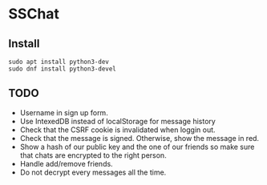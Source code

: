 # SSChat


## Install

```
sudo apt install python3-dev
sudo dnf install python3-devel
```


## TODO

<!-- - Encrypted localStorage to protect metadata from unconnected users: [SecurityJS](https://github.com/Parking-Master/SecurityJS.128#windowsecurestorage-api) -->
- Username in sign up form.
- Use IntexedDB instead of localStorage for message history
- Check that the CSRF cookie is invalidated when loggin out.
- Check that the message is signed. Otherwise, show the message in red.
- Show a hash of our public key and the one of our friends so make sure that chats are encrypted to the right person.
- Handle add/remove friends.
- Do not decrypt every messages all the time.